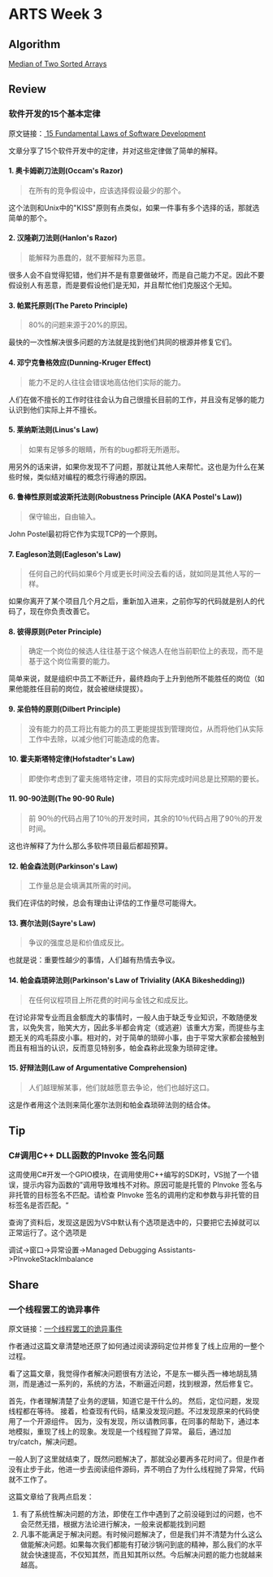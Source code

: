 # ARTS Week 3

## Algorithm
[Median of Two Sorted Arrays](https://github.com/xuqingxin/leetcode/blob/master/Algorithms/0004-Median.Of.Two.Sorted.Arrays.md)


## Review
### 软件开发的15个基本定律

原文链接：[
15 Fundamental Laws of Software Development](
https://exceptionnotfound.net/fundamental-laws-of-software-development/)

文章分享了15个软件开发中的定律，并对这些定律做了简单的解释。

#### 1. 奥卡姆剃刀法则(Occam's Razor)
> 在所有的竞争假设中，应该选择假设最少的那个。

这个法则和Unix中的"KISS"原则有点类似，如果一件事有多个选择的话，那就选简单的那个。

#### 2. 汉隆剃刀法则(Hanlon's Razor)
> 能解释为愚蠢的，就不要解释为恶意。

很多人会不自觉得犯错，他们并不是有意要做破坏，而是自己能力不足。因此不要假设别人有恶意，而是要假设他们是无知，并且帮忙他们克服这个无知。

#### 3. 帕累托原则(The Pareto Principle)
> 80%的问题来源于20%的原因。

最快的一次性解决很多问题的方法就是找到他们共同的根源并修复它们。

#### 4. 邓宁克鲁格效应(Dunning-Kruger Effect)
> 能力不足的人往往会错误地高估他们实际的能力。

人们在做不擅长的工作时往往会认为自己很擅长目前的工作，并且没有足够的能力认识到他们实际上并不擅长。

#### 5. 莱纳斯法则(Linus's Law)
> 如果有足够多的眼睛，所有的bug都将无所遁形。

用另外的话来讲，如果你发现不了问题，那就让其他人来帮忙。这也是为什么在某些时候，类似结对编程的概念行得通的原因。

#### 6. 鲁棒性原则或波斯托法则(Robustness Principle (AKA Postel's Law))
> 保守输出，自由输入。

John Postel最初将它作为实现TCP的一个原则。

#### 7. Eagleson法则(Eagleson's Law)
> 任何自己的代码如果6个月或更长时间没去看的话，就如同是其他人写的一样。

如果你离开了某个项目几个月之后，重新加入进来，之前你写的代码就是别人的代码了，现在你负责改善它。

#### 8. 彼得原则(Peter Principle)
> 确定一个岗位的候选人往往基于这个候选人在他当前职位上的表现，而不是基于这个岗位需要的能力。

简单来说，就是组织中员工不断迁升，最终趋向于上升到他所不能胜任的岗位（如果他能胜任目前的岗位，就会被继续提拔）。

#### 9. 呆伯特的原则(Dilbert Principle)
> 没有能力的员工将比有能力的员工更能提拔到管理岗位，从而将他们从实际工作中去除，以减少他们可能造成的危害。

#### 10. 霍夫斯塔特定律(Hofstadter's Law)
> 即使你考虑到了霍夫施塔特定律，项目的实际完成时间总是比预期的要长。

#### 11. 90-90法则(The 90-90 Rule)
> 前 90％的代码占用了10％的开发时间，其余的10％代码占用了90％的开发时间。

这也许解释了为什么那么多软件项目最后都超预算。

#### 12. 帕金森法则(Parkinson's Law)
> 工作量总是会填满其所需的时间。

我们在评估的时候，总会有理由让评估的工作量尽可能得大。

#### 13. 赛尔法则(Sayre's Law)
> 争议的强度总是和价值成反比。

也就是说：重要性越少的事情，人们越有热情去争议。

#### 14. 帕金森琐碎法则(Parkinson's Law of Triviality (AKA Bikeshedding))
> 在任何议程项目上所花费的时间与金钱之和成反比。


在讨论非常专业而且金额庞大的事情时，一般人由于缺乏专业知识，不敢随便发言，以免失言，贻笑大方，因此多半都会肯定（或逃避）该重大方案，而提些与主题无关的鸡毛蒜皮小事。相对的，对于简单的琐碎小事，由于平常大家都会接触到而且有相当的认识，反而意见特别多，帕金森称此现象为琐碎定律。

#### 15. 好辩法则(Law of Argumentative Comprehension)
> 人们越理解某事，他们就越愿意去争论，他们也越好这口。

这是作者用这个法则来简化塞尔法则和帕金森琐碎法则的结合体。


## Tip
### C#调用C++ DLL函数的PInvoke 签名问题

这周使用C#开发一个GPIO模块，在调用使用C++编写的SDK时，VS抛了一个错误，提示内容为函数的”调用导致堆栈不对称。原因可能是托管的 PInvoke 签名与非托管的目标签名不匹配。请检查 PInvoke 签名的调用约定和参数与非托管的目标签名是否匹配。“

查询了资料后，发现这是因为VS中默认有个选项是选中的，只要把它去掉就可以正常运行了。这个选项是

调试->窗口->异常设置->Managed Debugging Assistants->PInvokeStackImbalance


## Share
### 一个线程罢工的诡异事件
原文链接：[一个线程罢工的诡异事件](
https://crossoverjie.top/2019/03/12/troubleshoot/thread-gone/)

作者通过这篇文章清楚地还原了如何通过阅读源码定位并修复了线上应用的一整个过程。

看了这篇文章，我觉得作者解决问题很有方法论，不是东一榔头西一棒地胡乱猜测，而是通过一系列的，系统的方法，不断逼近问题，找到根源，然后修复它。

首先，作者理解清楚了业务的逻辑，知道它是干什么的。
然后，定位问题，发现线程都在等待。
接着，检查现有代码，结果没发现问题。不过发现原来的代码使用了一个开源组件。
因为，没有发现，所以请教同事，在同事的帮助下，通过本地模拟，重现了线上的现象。发现是一个线程抛了异常。
最后，通过加try/catch，解决问题。

一般人到了这里就结束了，既然问题解决了，那就没必要再多花时间了。但是作者没有止步于此，他进一步去阅读组件源码，弄不明白了为什么线程抛了异常，代码就不工作了。

这篇文章给了我两点启发：

1. 有了系统性解决问题的方法，即使在工作中遇到了之前没碰到过的问题，也不会茫然无措，根据方法论进行解决，一般来说都能找到问题
2.  凡事不能满足于解决问题。有时候问题解决了，但是我们并不清楚为什么这么做能解决问题。如果每次我们都能有打破沙锅问到底的精神，那么我们的水平就会快速提高，不仅知其然，而且知其所以然。今后解决问题的能力也就越来越高。